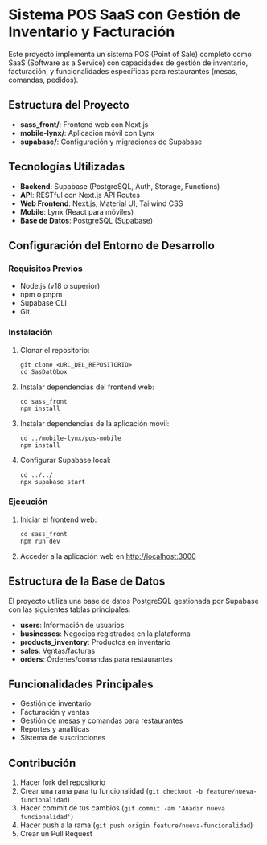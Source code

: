 # Sistema POS SaaS con Gestión de Inventario y Facturación

Este proyecto implementa un sistema POS (Point of Sale) completo como SaaS (Software as a Service) con capacidades de gestión de inventario, facturación, y funcionalidades específicas para restaurantes (mesas, comandas, pedidos).

## Estructura del Proyecto

- **sass_front/**: Frontend web con Next.js
- **mobile-lynx/**: Aplicación móvil con Lynx
- **supabase/**: Configuración y migraciones de Supabase

## Tecnologías Utilizadas

- **Backend**: Supabase (PostgreSQL, Auth, Storage, Functions)
- **API**: RESTful con Next.js API Routes
- **Web Frontend**: Next.js, Material UI, Tailwind CSS
- **Mobile**: Lynx (React para móviles)
- **Base de Datos**: PostgreSQL (Supabase)

## Configuración del Entorno de Desarrollo

### Requisitos Previos

- Node.js (v18 o superior)
- npm o pnpm
- Supabase CLI
- Git

### Instalación

1. Clonar el repositorio:
   ```
   git clone <URL_DEL_REPOSITORIO>
   cd SasDatQbox
   ```

2. Instalar dependencias del frontend web:
   ```
   cd sass_front
   npm install
   ```

3. Instalar dependencias de la aplicación móvil:
   ```
   cd ../mobile-lynx/pos-mobile
   npm install
   ```

4. Configurar Supabase local:
   ```
   cd ../../
   npx supabase start
   ```

### Ejecución

1. Iniciar el frontend web:
   ```
   cd sass_front
   npm run dev
   ```


2. Acceder a la aplicación web en [http://localhost:3000](http://localhost:3000)

## Estructura de la Base de Datos

El proyecto utiliza una base de datos PostgreSQL gestionada por Supabase con las siguientes tablas principales:

- **users**: Información de usuarios
- **businesses**: Negocios registrados en la plataforma
- **products_inventory**: Productos en inventario
- **sales**: Ventas/facturas
- **orders**: Órdenes/comandas para restaurantes

## Funcionalidades Principales

- Gestión de inventario
- Facturación y ventas
- Gestión de mesas y comandas para restaurantes
- Reportes y analíticas
- Sistema de suscripciones

## Contribución

1. Hacer fork del repositorio
2. Crear una rama para tu funcionalidad (`git checkout -b feature/nueva-funcionalidad`)
3. Hacer commit de tus cambios (`git commit -am 'Añadir nueva funcionalidad'`)
4. Hacer push a la rama (`git push origin feature/nueva-funcionalidad`)
5. Crear un Pull Request 